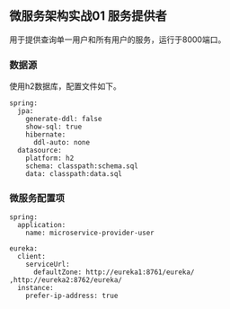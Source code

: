 ## 微服务架构实战01 服务提供者
用于提供查询单一用户和所有用户的服务，运行于8000端口。
### 数据源
使用h2数据库，配置文件如下。
```
spring:
  jpa:
    generate-ddl: false
    show-sql: true
    hibernate:
      ddl-auto: none
  datasource:                     
    platform: h2                 
    schema: classpath:schema.sql            
    data: classpath:data.sql     
```
### 微服务配置项

```
spring:
  application:
    name: microservice-provider-user

eureka:
  client:
    serviceUrl:
      defaultZone: http://eureka1:8761/eureka/ ,http://eureka2:8762/eureka/
  instance:
    prefer-ip-address: true
```

